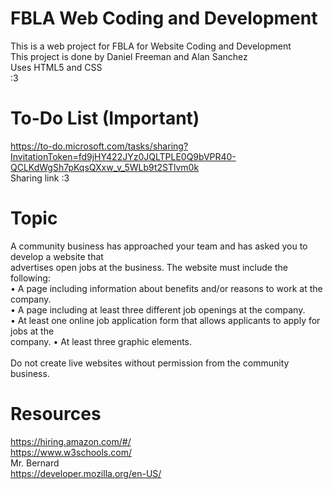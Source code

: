 # FBLA Web Coding and Development
 This is a web project for FBLA for Website Coding and Development <br>
 This project is done by Daniel Freeman and Alan Sanchez <br>
 Uses HTML5 and CSS <br>
 :3

# To-Do List (Important)
https://to-do.microsoft.com/tasks/sharing?InvitationToken=fd9jHY422JYz0JQLTPLE0Q9bVPR40-QCLKdWgSh7pKqsQXxw_v_5WLb9t2STlvm0k <br>
Sharing link :3

# Topic 
A community business has approached your team and has asked you to develop a website that <br>
advertises open jobs at the business. The website must include the following: <br>
• A page including information about benefits and/or reasons to work at the company. <br>
• A page including at least three different job openings at the company. <br>
• At least one online job application form that allows applicants to apply for jobs at the <br>
company.
• At least three graphic elements. <br>
<br>
Do not create live websites without permission from the community business. 

# Resources
https://hiring.amazon.com/#/ <br>
https://www.w3schools.com/ <br>
Mr. Bernard <br>
https://developer.mozilla.org/en-US/ <br>
